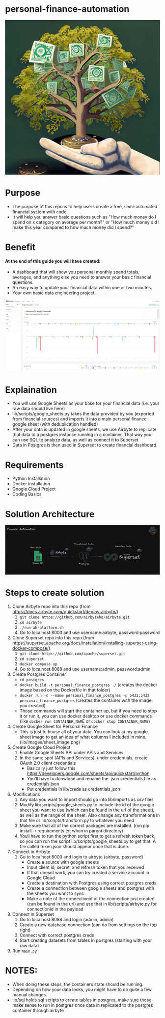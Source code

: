 # personal-finance-automation
![Finance Tree](https://github.com/sam-wright-1/personal-finance-automation/blob/main/lib/images/finance.jpg)                                                       

# Purpose
* The purpose of this repo is to help users create a free, semi-automated financial system with code.
* It will help you answer basic questions such as "How much money do I spend on x category on average per month?" or "How much money did I make this year compared to how much money did I spend?"

# Benefit
#### At the end of this guide you will have created:
* A dashboard that will show you personal monthly spend totals, averages, and anything else you need to answer your basic financial questions.
* An easy way to update your financial data within one or two minutes.
* Your own basic data engineering project.

![Finance Arch](https://github.com/sam-wright-1/personal-finance-automation/blob/main/lib/images/financial_snapshot.png)

# Explaination
* You will use Google Sheets as your base for your financial data (i.e. your raw data should live here)
* lib/scripts/google_sheets.py takes the data provided by you (exported from financial sources) and imports it into a main personal finance google sheet (with deduplication handled)
* After your data is updated in google sheets, we use Airbyte to replicate that data to a postgres instance running in a container.  That way you can use SQL to analyze data, as well as connect it to Superset
* Data in Postgres is then used in Superset to create financial dashboard.

# Requirements
* Python Installation
* Docker Installation
* Google Cloud Project
* Coding Basics

# Solution Architecture
![Finance Arch](https://github.com/sam-wright-1/personal-finance-automation/blob/main/lib/images/finance_architecture.png)

# Steps to create solution
1. Clone Airbyte repo into this repo (from https://docs.airbyte.com/quickstart/deploy-airbyte/)
   1. `git clone https://github.com/airbytehq/airbyte.git`
   2. `cd airbyte`
   3. `./run-ab-platform.sh`
   4. Go to localhost:8000 and use username:airbyte, password:password
2. Clone Superset repo into this repo (from https://superset.apache.org/docs/installation/installing-superset-using-docker-compose/)
   1. `git clone https://github.com/apache/superset.git`
   2. `cd superset`
   3. `docker compose up`
   4. Go to localhost:8088 and use username:admin, password:admin
3. Create Postgres Container
   - `cd postgres`
   - `docker build -t personal_finance_postgres ./` (creates the docker image based on the Dockerfile in that folder)
   - `docker run -d --name personal_finance_postgres -p 5432:5432 personal_finance_postgres` (creates the container with the image you created)
   - Those commands will start the container up, but if you need to stop it or run it, you can use docker desktop or use docker commands (like `docker run CONTAINER_NAM`E or `docker stop CONTAINER_NAME`)
4. Create Google Sheet for Personal Finance
   - This is just to house all of your data.  You can look at my google sheet image to get an idea of what columns I included in mine.  (lib/images/sheet_image.png)
5. Create Google Cloud Project
   1. Enable Google Sheets API under APIs and Services
   2. In the same spot (APIs and Services), under credentials, create OAuth 2.0 client credentials
      - Basically just follow this https://developers.google.com/sheets/api/quickstart/python
      - You'll have to donwload and rename the .json credentials file as credentials.json
      - Put credentials in lib/creds as credentials.json
6. Modifications
   1. Any data you want to import should go into lib/imports as csv files
   2. Modify lib/scripts/google_sheets.py to include the id of the google sheet you want to use (which can be found in the url of the sheet), as well as the range of the sheet.  Also change any transformations in that file or lib/scripts/transform.py to whatever you need
   3. Make sure that all of the correct packages are installed.  (run pip install -r requirements.txt when in parent directory)
   5. Youll have to run the python script first to get a refresh token back, so you can run the script lib/scripts/google_sheets.py to get that.  A file called token.json should appear once that is done.
7. Connect in Airbyte 
   1. Go to localhost:8000 and login to airbyte (airbyte, password)
      - Create a source with google sheets
      - Input client id, secret, and refresh token that you received
      - If that doesnt work, you can try created a service account in Google Cloud
      - Create a destination with Postgres using correct postgres creds.
      - Create a connection between google sheets and postgres with the sheets you want to sync.
      - Make a note of the connectionid of the connection just created (can be found in the url) and use that in lib/scripts/airbyte.py for connectionId in the payload
8. Connect in Superset
    1. Go to localhost:8088 and login (admin, admin)
    2. Create a new database connection (can do from settings on the top right)
    3. Connect with correct postgres creds
    4. Start creating datasets from tables in postgres (starting with your raw data)
9. Run `main.py`
 
# NOTES:
   - When doing these steps, the containers state should be running.
   - Depending on how your data looks, you might have to do quite a few manual changes.
   - lib/sql holds sql scripts to create tables in postgres, make sure those make sense to run in postgres once data in replicated to the postgres container through airbyte

